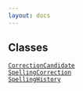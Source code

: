 ```yaml
---
layout: docs
---
```

## Classes

<a href="../object/CorrectionCandidate.html#CorrectionCandidate"
target="main"><code>CorrectionCandidate</code></a>  
<a href="../object/SpellingCorrection.html#SpellingCorrection"
target="main"><code>SpellingCorrection</code></a>  
<a href="../object/SpellingHistory.html#SpellingHistory"
target="main"><code>SpellingHistory</code></a>  
